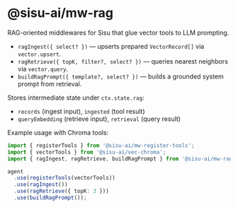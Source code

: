 # @sisu-ai/mw-rag

RAG-oriented middlewares for Sisu that glue vector tools to LLM prompting.

- `ragIngest({ select? })` — upserts prepared `VectorRecord[]` via `vector.upsert`.
- `ragRetrieve({ topK, filter?, select? })` — queries nearest neighbors via `vector.query`.
- `buildRagPrompt({ template?, select? })` — builds a grounded system prompt from retrieval.

Stores intermediate state under `ctx.state.rag`:
- `records` (ingest input), `ingested` (tool result)
- `queryEmbedding` (retrieve input), `retrieval` (query result)

Example usage with Chroma tools:

```ts
import { registerTools } from '@sisu-ai/mw-register-tools';
import { vectorTools } from '@sisu-ai/vec-chroma';
import { ragIngest, ragRetrieve, buildRagPrompt } from '@sisu-ai/mw-rag';

agent
  .use(registerTools(vectorTools))
  .use(ragIngest())
  .use(ragRetrieve({ topK: 3 }))
  .use(buildRagPrompt());
```

